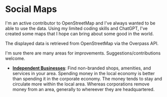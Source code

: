 # Social Maps

I'm an active contributor to OpenStreetMap and I've always wanted to be able to use the data. Using my limited coding skills and ChatGPT, I've created some maps that I hope can bring about some good in the world.

The displayed data is retrieved from OpenStreetMap via the Overpass API.

I'm sure there are many areas for improvements. Suggestions/contributions welcome.

* **[Independent Businesses](/independent-businesses/index.html)**: Find non-branded shops, amenities, and services in your area. Spending money in the local economy is better than spending it in the corporate economy. The money tends to stay and circulate more within the local area. Whereas corporations remove money from an area, generally to whereever they are headquartered.
